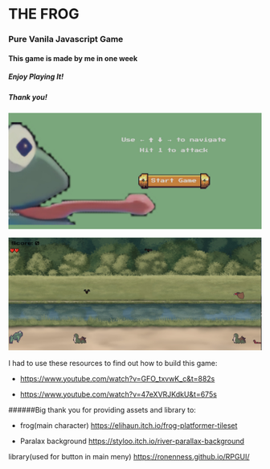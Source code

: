 # THE FROG

### Pure Vanila Javascript Game

#### This game is made by me in one week

##### Enjoy Playing It! 
##### Thank you!


![Main Menu](./assets/Screenshot.jpg)

![Game Play](./assets/Screenshot1.jpg)


I had to use these resources to find out how to build this game:

- https://www.youtube.com/watch?v=GFO_txvwK_c&t=882s

- https://www.youtube.com/watch?v=47eXVRJKdkU&t=675s




######Big thank you for providing assets and library to:

- frog(main character)
https://elihaun.itch.io/frog-platformer-tileset

- Paralax background
https://styloo.itch.io/river-parallax-background


library(used for button in main meny)
https://ronenness.github.io/RPGUI/



